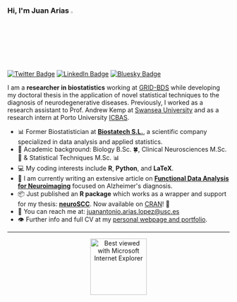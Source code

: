 ### Hi, I'm Juan Arias <img src="https://media.giphy.com/media/hvRJCLFzcasrR4ia7z/giphy.gif" width="3%">

[![Twitter Badge](https://img.shields.io/badge/Twitter-Profile-informational?style=flat&logo=twitter&logoColor=white&color=1CA2F1)](https://twitter.com/DatasetMessy)
[![LinkedIn Badge](https://img.shields.io/badge/LinkedIn-Profile-informational?style=flat&logo=linkedin&logoColor=white&color=0D76A8)](https://www.linkedin.com/in/juanariasbio/)
[![Bluesky Badge](https://img.shields.io/badge/Bluesky-Profile-informational?style=flat&logo=bluesky&logoColor=white&color=0085FF)](https://bsky.app/profile/iguanamarina.bsky.social)

I am a **researcher in biostatistics** working at [GRID-BDS](https://grid-usc.com/equipo) while developing my doctoral thesis in the application of novel statistical techniques to the diagnosis of neurodegenerative diseases. Previously, I worked as a research assistant to Prof. Andrew Kemp at [Swansea University](https://genialscience.org.uk) and as a research intern at Porto University [ICBAS](https://sigarra.up.pt/icbas/pt/uni_geral.unidade_view?pv_unidade=39).

- :bar_chart: Former Biostatistician at [**Biostatech S.L.**](http://biostatech.com/), a scientific company specialized in data analysis and applied statistics.
- :memo: Academic background: Biology B.Sc. 🍀, Clinical Neurosciences M.Sc. 🧠 & Statistical Techniques M.Sc. 📊
- :computer: My coding interests include **R**, **Python**, and **LaTeX**.
- :notebook: I am currently writing an extensive article on **[Functional Data Analysis for Neuroimaging](https://arxiv.org/abs/2102.02908)** focused on Alzheimer's diagnosis.
- :package: Just published an **R package** which works as a wrapper and support for my thesis: [**neuroSCC**](https://github.com/iguanamarina/neuroSCC/). Now available on [CRAN](https://cran.r-project.org/web/packages/neuroSCC/index.html)! 🎉
- 📧 You can reach me at: juanantonio.arias.lopez@usc.es
- 👁️ Further info and full CV at my [personal webpage and portfolio](https://juan-arias.xyz).

---

<div align="center">
<img src="https://github.com/fnky/fnky/raw/fnky/img/ie.jpg" alt="Best viewed with Microsoft Internet Explorer" align="center" width="128">
</div> 

